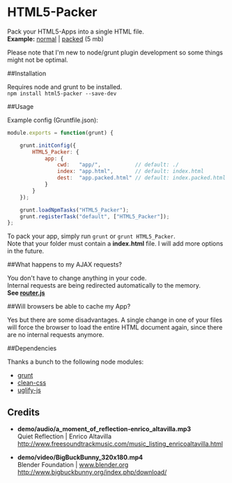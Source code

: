 HTML5-Packer
============
Pack your HTML5-Apps into a single HTML file.  
**Example:** [normal](http://apps.elias.media/HTML5-Packer/demo/index.html) | [packed](http://apps.elias.media/HTML5-Packer/demo/index.packed.html) (5 mb)  

Please note that I'm new to node/grunt plugin development so some things might not be optimal.

##Installation

Requires node and grunt to be installed.  
`npm install html5-packer --save-dev`


##Usage

Example config (Gruntfile.json):

```js
module.exports = function(grunt) {

	grunt.initConfig({
		HTML5_Packer: {
			app: {
				cwd:   "app/",           // default: ./
				index: "app.html",       // default: index.html
				dest:  "app.packed.html" // default: index.packed.html
			}
		}
	});

	grunt.loadNpmTasks("HTML5_Packer");
	grunt.registerTask("default", ["HTML5_Packer"]);
};
```

To pack your app, simply run `grunt` or `grunt HTML5_Packer`.  
Note that your folder must contain a **index.html** file. I will add more options in the future.

##What happens to my AJAX requests?

You don't have to change anything in your code.  
Internal requests are being redirected automatically to the memory.  
**See [router.js](https://github.com/elias-schuett/HTML5-Packer/blob/master/tasks/lib/router.js)**

##Will browsers be able to cache my App?

Yes but there are some disadvantages. A single change in one of your files will force the browser to load the entire HTML document again, since there are no internal requests anymore.

##Dependencies

Thanks a bunch to the following node modules:

* [grunt](https://github.com/gruntjs/grunt)
* [clean-css](https://github.com/GoalSmashers/clean-css)
* [uglify-js](https://github.com/mishoo/UglifyJS)

## Credits

* **demo/audio/a_moment_of_reflection-enrico_altavilla.mp3**  
Quiet Reflection | Enrico Altavilla  
http://www.freesoundtrackmusic.com/music_listing_enricoaltavilla.html

* **demo/video/BigBuckBunny_320x180.mp4**  
Blender Foundation | www.blender.org  
http://www.bigbuckbunny.org/index.php/download/